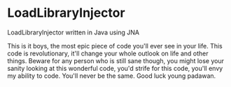 # LoadLibraryInjector
LoadLibraryInjector written in Java using JNA

This is it boys, the most epic piece of code you'll ever see in your life. This code is revolutionary, it'll change your whole outlook on life and other things. Beware for any person who is still sane though, you might lose your sanity looking at this wonderful code, you'd strife for this code, you'll envy my ability to code. You'll never be the same. Good luck young padawan.   
